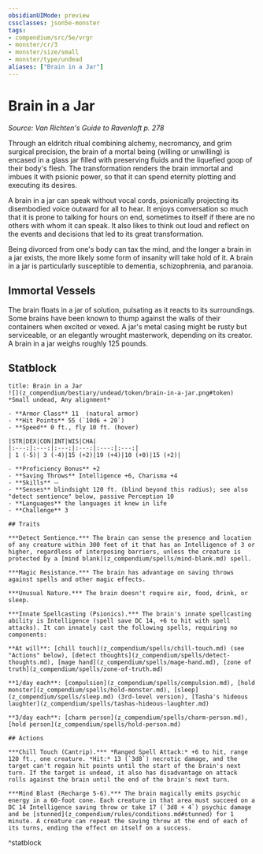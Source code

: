 ```yaml
---
obsidianUIMode: preview
cssclasses: json5e-monster
tags:
- compendium/src/5e/vrgr
- monster/cr/3
- monster/size/small
- monster/type/undead
aliases: ["Brain in a Jar"]
---
```

# Brain in a Jar
*Source: Van Richten's Guide to Ravenloft p. 278*  

Through an eldritch ritual combining alchemy, necromancy, and grim surgical precision, the brain of a mortal being (willing or unwilling) is encased in a glass jar filled with preserving fluids and the liquefied goop of their body's flesh. The transformation renders the brain immortal and imbues it with psionic power, so that it can spend eternity plotting and executing its desires.

A brain in a jar can speak without vocal cords, psionically projecting its disembodied voice outward for all to hear. It enjoys conversation so much that it is prone to talking for hours on end, sometimes to itself if there are no others with whom it can speak. It also likes to think out loud and reflect on the events and decisions that led to its great transformation.

Being divorced from one's body can tax the mind, and the longer a brain in a jar exists, the more likely some form of insanity will take hold of it. A brain in a jar is particularly susceptible to dementia, schizophrenia, and paranoia.

## Immortal Vessels

The brain floats in a jar of solution, pulsating as it reacts to its surroundings. Some brains have been known to thump against the walls of their containers when excited or vexed. A jar's metal casing might be rusty but serviceable, or an elegantly wrought masterwork, depending on its creator. A brain in a jar weighs roughly 125 pounds.

## Statblock

```ad-statblock
title: Brain in a Jar
![](z_compendium/bestiary/undead/token/brain-in-a-jar.png#token)
*Small undead, Any alignment*

- **Armor Class** 11  (natural armor)
- **Hit Points** 55 (`10d6 + 20`)
- **Speed** 0 ft., fly 10 ft. (hover)

|STR|DEX|CON|INT|WIS|CHA|
|:---:|:---:|:---:|:---:|:---:|:---:|
| 1 (-5)| 3 (-4)|15 (+2)|19 (+4)|10 (+0)|15 (+2)|

- **Proficiency Bonus** +2
- **Saving Throws** Intelligence +6, Charisma +4
- **Skills** ⏤
- **Senses** blindsight 120 ft. (blind beyond this radius); see also "detect sentience" below, passive Perception 10
- **Languages** the languages it knew in life
- **Challenge** 3

## Traits

***Detect Sentience.*** The brain can sense the presence and location of any creature within 300 feet of it that has an Intelligence of 3 or higher, regardless of interposing barriers, unless the creature is protected by a [mind blank](z_compendium/spells/mind-blank.md) spell.

***Magic Resistance.*** The brain has advantage on saving throws against spells and other magic effects.

***Unusual Nature.*** The brain doesn't require air, food, drink, or sleep.

***Innate Spellcasting (Psionics).*** The brain's innate spellcasting ability is Intelligence (spell save DC 14, +6 to hit with spell attacks). It can innately cast the following spells, requiring no components:

**At will**: [chill touch](z_compendium/spells/chill-touch.md) (see "Actions" below), [detect thoughts](z_compendium/spells/detect-thoughts.md), [mage hand](z_compendium/spells/mage-hand.md), [zone of truth](z_compendium/spells/zone-of-truth.md)

**1/day each**: [compulsion](z_compendium/spells/compulsion.md), [hold monster](z_compendium/spells/hold-monster.md), [sleep](z_compendium/spells/sleep.md) (3rd-level version), [Tasha's hideous laughter](z_compendium/spells/tashas-hideous-laughter.md)

**3/day each**: [charm person](z_compendium/spells/charm-person.md), [hold person](z_compendium/spells/hold-person.md)

## Actions

***Chill Touch (Cantrip).*** *Ranged Spell Attack:* +6 to hit, range 120 ft., one creature. *Hit:* 13 (`3d8`) necrotic damage, and the target can't regain hit points until the start of the brain's next turn. If the target is undead, it also has disadvantage on attack rolls against the brain until the end of the brain's next turn.

***Mind Blast (Recharge 5-6).*** The brain magically emits psychic energy in a 60-foot cone. Each creature in that area must succeed on a DC 14 Intelligence saving throw or take 17 (`3d8 + 4`) psychic damage and be [stunned](z_compendium/rules/conditions.md#stunned) for 1 minute. A creature can repeat the saving throw at the end of each of its turns, ending the effect on itself on a success.
```
^statblock